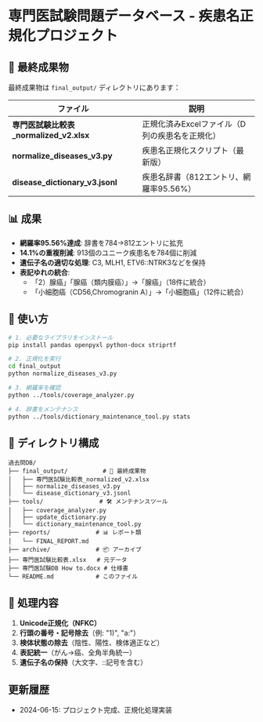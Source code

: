 # 専門医試験問題データベース - 疾患名正規化プロジェクト

## 🎯 最終成果物

最終成果物は `final_output/` ディレクトリにあります：

| ファイル | 説明 |
|---------|------|
| **専門医試験比較表_normalized_v2.xlsx** | 正規化済みExcelファイル（D列の疾患名を正規化） |
| **normalize_diseases_v3.py** | 疾患名正規化スクリプト（最新版） |
| **disease_dictionary_v3.jsonl** | 疾患名辞書（812エントリ、網羅率95.56%） |

## 📊 成果

- **網羅率95.56%達成**: 辞書を784→812エントリに拡充
- **14.1%の重複削減**: 913個のユニーク疾患名を784個に削減
- **遺伝子名の適切な処理**: C3, MLH1, ETV6::NTRK3などを保持
- **表記ゆれの統合**: 
  - 「2）腺癌」「腺癌（類内膜癌）」→「腺癌」（18件に統合）
  - 「小細胞癌（CD56,Chromogranin A）」→「小細胞癌」（12件に統合）

## 🚀 使い方

```bash
# 1. 必要なライブラリをインストール
pip install pandas openpyxl python-docx striprtf

# 2. 正規化を実行
cd final_output
python normalize_diseases_v3.py

# 3. 網羅率を確認
python ../tools/coverage_analyzer.py

# 4. 辞書をメンテナンス
python ../tools/dictionary_maintenance_tool.py stats
```

## 📁 ディレクトリ構成

```
過去問DB/
├── final_output/          # 📌 最終成果物
│   ├── 専門医試験比較表_normalized_v2.xlsx
│   ├── normalize_diseases_v3.py
│   └── disease_dictionary_v3.jsonl
├── tools/                # 🛠️ メンテナンスツール
│   ├── coverage_analyzer.py
│   ├── update_dictionary.py
│   └── dictionary_maintenance_tool.py
├── reports/             # 📊 レポート類
│   └── FINAL_REPORT.md
├── archive/             # 📦 アーカイブ
├── 専門医試験比較表.xlsx   # 元データ
├── 専門医試験DB How to.docx # 仕様書
└── README.md            # このファイル
```

## 📝 処理内容

1. **Unicode正規化（NFKC）**
2. **行頭の番号・記号除去**（例: "1)", "a:"）
3. **検体状態の除去**（陰性、陽性、検体適正など）
4. **表記統一**（がん→癌、全角半角統一）
5. **遺伝子名の保持**（大文字、::記号を含む）

## 更新履歴
- 2024-06-15: プロジェクト完成、正規化処理実装